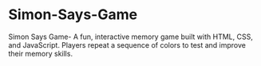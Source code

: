 # Simon-Says-Game
Simon Says Game- A fun, interactive memory game built with HTML, CSS, and JavaScript. Players repeat a sequence of colors to test and improve their memory skills.
